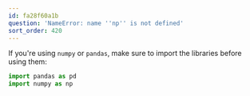 ```yaml
---
id: fa28f60a1b
question: 'NameError: name ''np'' is not defined'
sort_order: 420
---
```


If you're using `numpy` or `pandas`, make sure to import the libraries before using them:

```python
import pandas as pd
import numpy as np
```